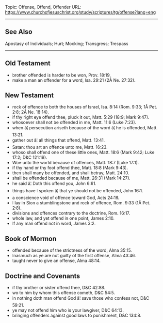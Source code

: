 Topic: Offense, Offend, Offender
URL: https://www.churchofjesuschrist.org/study/scriptures/tg/offense?lang=eng

---

## See Also

Apostasy of Individuals; Hurt; Mocking; Transgress; Trespass

---

## Old Testament

- brother offended is harder to be won, Prov. 18:19.
- make a man an offender for a word, Isa. 29:21 (2Â Ne. 27:32).

## New Testament

- rock of offence to both the houses of Israel, Isa. 8:14 (Rom. 9:33; 1Â Pet. 2:8; 2Â Ne. 18:14).
- if thy right eye offend thee, pluck it out, Matt. 5:29 (18:9; Mark 9:47).
- whosoever shall not be offended in me, Matt. 11:6 (Luke 7:23).
- when â¦ persecution ariseth because of the word â¦ he is offended, Matt. 13:21.
- gather out â¦ all things that offend, Matt. 13:41.
- Satan: thou art an offence unto me, Matt. 16:23.
- whoso shall offend one of these little ones, Matt. 18:6 (Mark 9:42; Luke 17:2; D&C 121:19).
- Woe unto the world because of offences, Matt. 18:7 (Luke 17:1).
- if thy hand or thy foot offend thee, Matt. 18:8 (Mark 9:43).
- then shall many be offended, and shall betray, Matt. 24:10.
- shall be offended because of me, Matt. 26:31 (Mark 14:27).
- he said â¦ Doth this offend you, John 6:61.
- things have I spoken â¦ that ye should not be offended, John 16:1.
- a conscience void of offence toward God, Acts 24:16.
- I lay in Sion a stumblingstone and rock of offence, Rom. 9:33 (1Â Pet. 2:8).
- divisions and offences contrary to the doctrine, Rom. 16:17.
- whole law, and yet offend in one point, James 2:10.
- If any man offend not in word, James 3:2.

## Book of Mormon

- offended because of the strictness of the word, Alma 35:15.
- Inasmuch as ye are not guilty of the first offense, Alma 43:46.
- taught never to give an offense, Alma 48:14.

## Doctrine and Covenants

- if thy brother or sister offend thee, D&C 42:88.
- wo to him by whom this offense cometh, D&C 54:5.
- in nothing doth man offend God â¦ save those who confess not, D&C 59:21.
- ye may not offend him who is your lawgiver, D&C 64:13.
- bringing offenders against good laws to punishment, D&C 134:8.

